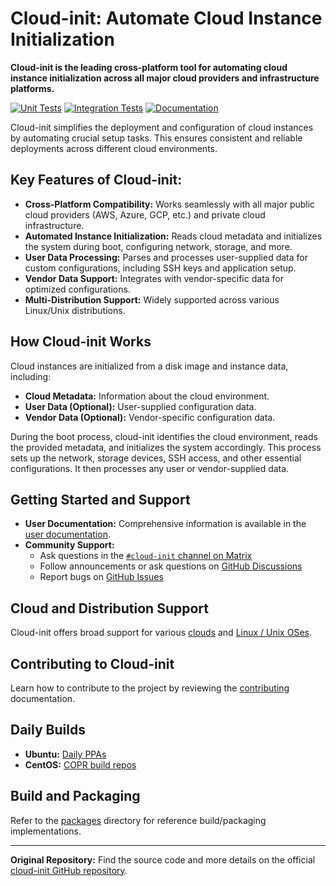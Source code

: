 # Cloud-init: Automate Cloud Instance Initialization

**Cloud-init is the leading cross-platform tool for automating cloud instance initialization across all major cloud providers and infrastructure platforms.**

[![Unit Tests](https://github.com/canonical/cloud-init/actions/workflows/unit.yml/badge.svg?branch=main)](https://github.com/canonical/cloud-init/actions/workflows/unit.yml)
[![Integration Tests](https://github.com/canonical/cloud-init/actions/workflows/integration.yml/badge.svg?branch=main)](https://github.com/canonical/cloud-init/actions/workflows/integration.yml)
[![Documentation](https://github.com/canonical/cloud-init/actions/workflows/check_format.yml/badge.svg?branch=main)](https://github.com/canonical/cloud-init/actions/workflows/check_format.yml)

Cloud-init simplifies the deployment and configuration of cloud instances by automating crucial setup tasks. This ensures consistent and reliable deployments across different cloud environments.

## Key Features of Cloud-init:

*   **Cross-Platform Compatibility:** Works seamlessly with all major public cloud providers (AWS, Azure, GCP, etc.) and private cloud infrastructure.
*   **Automated Instance Initialization:**  Reads cloud metadata and initializes the system during boot, configuring network, storage, and more.
*   **User Data Processing:** Parses and processes user-supplied data for custom configurations, including SSH keys and application setup.
*   **Vendor Data Support:** Integrates with vendor-specific data for optimized configurations.
*   **Multi-Distribution Support:** Widely supported across various Linux/Unix distributions.

## How Cloud-init Works

Cloud instances are initialized from a disk image and instance data, including:

*   **Cloud Metadata:** Information about the cloud environment.
*   **User Data (Optional):** User-supplied configuration data.
*   **Vendor Data (Optional):**  Vendor-specific configuration data.

During the boot process, cloud-init identifies the cloud environment, reads the provided metadata, and initializes the system accordingly. This process sets up the network, storage devices, SSH access, and other essential configurations.  It then processes any user or vendor-supplied data.

## Getting Started and Support

*   **User Documentation:**  Comprehensive information is available in the [user documentation](https://docs.cloud-init.io/en/latest/).
*   **Community Support:**
    *   Ask questions in the [``#cloud-init`` channel on Matrix](https://matrix.to/#/#cloud-init:ubuntu.com)
    *   Follow announcements or ask questions on [GitHub Discussions](https://github.com/canonical/cloud-init/discussions)
    *   Report bugs on [GitHub Issues](https://github.com/canonical/cloud-init/issues)

## Cloud and Distribution Support

Cloud-init offers broad support for various [clouds](https://docs.cloud-init.io/en/latest/reference/datasources.html#datasources_supported) and [Linux / Unix OSes](https://docs.cloud-init.io/en/latest/reference/distros.html).

## Contributing to Cloud-init

Learn how to contribute to the project by reviewing the [contributing](https://docs.cloud-init.io/en/latest/development/index.html) documentation.

## Daily Builds

*   **Ubuntu:**  [Daily PPAs](https://code.launchpad.net/~cloud-init-dev/+archive/ubuntu/daily)
*   **CentOS:**  [COPR build repos](https://copr.fedorainfracloud.org/coprs/g/cloud-init/cloud-init-dev/)

## Build and Packaging

Refer to the [packages](packages) directory for reference build/packaging implementations.

---

**Original Repository:** Find the source code and more details on the official [cloud-init GitHub repository](https://github.com/canonical/cloud-init).